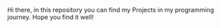 Hi there, in this repository you can find my Projects in my programming journey. Hope you find it well!

